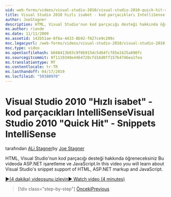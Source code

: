 ```yaml
---
uid: web-forms/videos/visual-studio-2010/visual-studio-2010-quick-hit-snippets-intellisense
title: Visual Studio 2010 hızlı isabet - kod parçacıkları IntelliSense | Microsoft Docs
author: JoeStagner
description: HTML, Visual Studio'nun kod parçacığı desteği hakkında öğreneceksiniz Bu videoda ASP.NET işaretleme ve JavaScript.
ms.author: riande
ms.date: 11/11/2009
ms.assetid: 142b51ae-0f6a-4433-8b92-f827ce9c209c
msc.legacyurl: /web-forms/videos/visual-studio-2010/visual-studio-2010-quick-hit-snippets-intellisense
msc.type: video
ms.openlocfilehash: b048413b03c9f0b915dc5d64fcf85e2425a890fc
ms.sourcegitcommit: 0f1119340e4464720cfd16d0ff15764746ea1fea
ms.translationtype: MT
ms.contentlocale: tr-TR
ms.lasthandoff: 04/17/2019
ms.locfileid: "59380970"
---
```

# <a name="visual-studio-2010-quick-hit---snippets-intellisense"></a><span data-ttu-id="6e62f-103">Visual Studio 2010 "Hızlı isabet" - kod parçacıkları IntelliSense</span><span class="sxs-lookup"><span data-stu-id="6e62f-103">Visual Studio 2010 "Quick Hit" - Snippets IntelliSense</span></span>

<span data-ttu-id="6e62f-104">tarafından [ALi Stagner](https://github.com/JoeStagner)</span><span class="sxs-lookup"><span data-stu-id="6e62f-104">by [Joe Stagner](https://github.com/JoeStagner)</span></span>

<span data-ttu-id="6e62f-105">HTML, Visual Studio'nun kod parçacığı desteği hakkında öğreneceksiniz Bu videoda ASP.NET işaretleme ve JavaScript.</span><span class="sxs-lookup"><span data-stu-id="6e62f-105">In this video you will learn about Visual Studio's snippet support of HTML, ASP.NET markup and JavaScript.</span></span>

[<span data-ttu-id="6e62f-106">&#9654;(4 dakika) videosunu izleyin</span><span class="sxs-lookup"><span data-stu-id="6e62f-106">&#9654; Watch video (4 minutes)</span></span>](https://channel9.msdn.com/Blogs/ASP-NET-Site-Videos/visual-studio-2010-quick-hit-snippets-intellisense)

> [!div class="step-by-step"]
> [<span data-ttu-id="6e62f-107">Önceki</span><span class="sxs-lookup"><span data-stu-id="6e62f-107">Previous</span></span>](visual-studio-2010-quick-hit-websites-instead-of-web-projects.md)
